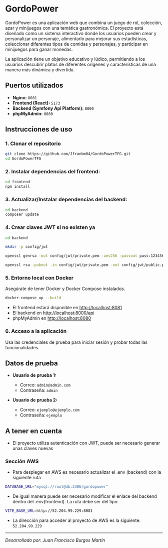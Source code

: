 # GordoPower

GordoPower es una aplicación web que combina un juego de rol, colección, azar y minijuegos con una temática gastronómica. El proyecto está diseñado como un sistema interactivo donde los usuarios pueden crear y personalizar un personaje, alimentarlo para mejorar sus estadísticas, coleccionar diferentes tipos de comidas y personajes, y participar en minijuegos para ganar monedas.

La aplicación tiene un objetivo educativo y lúdico, permitiendo a los usuarios descubrir platos de diferentes orígenes y características de una manera más dinámica y divertida.

## Puertos utilizados

- **Nginx:** `8081`
- **Frontend (React):** `5173`
- **Backend (Symfony Api Platform):** `8000`
- **phpMyAdmin:** `8080`

## Instrucciones de uso

### 1. Clonar el repositorio

```bash
git clone https://github.com/Jfranbm04/GordoPowerTFG.git
cd GordoPowerTFG
```

### 2. Instalar dependencias del frontend:

```bash
cd frontend
npm install
```

### 3. Actualizar/Instalar dependencias del backend:

```bash
cd backend
composer update
```

### 4. Crear claves JWT si no existen ya

```bash
cd backend

mkdir -p config/jwt

openssl genrsa -out config/jwt/private.pem -aes256 -passout pass:123456 4096

openssl rsa -pubout -in config/jwt/private.pem -out config/jwt/public.pem -passin pass:123456
```

### 5. Entorno local con Docker

Asegúrate de tener Docker y Docker Compose instalados.

```bash
docker-compose up --build
```

- El frontend estará disponible en [http://localhost:8081](http://localhost:8081)
- El backend en [http://localhost:8000/api](http://localhost:8000/api)
- phpMyAdmin en [http://localhost:8080](http://localhost:8080)

### 6. Acceso a la aplicación

Usa las credenciales de prueba para iniciar sesión y probar todas las funcionalidades.

## Datos de prueba

- **Usuario de prueba 1:**

  - Correo: `admin@admin.com`
  - Contraseña: `admin`

- **Usuario de prueba 2:**
  - Correo: `ejemplo@ejemplo.com`
  - Contraseña: `ejemplo`

## A tener en cuenta

- El proyecto utiliza autenticación con JWT, puede ser necesario generar unas claves nuevas

### Sección AWS

- Para desplegar en AWS es necesario actualizar el .env (backend) con la siguiente ruta

```bash
DATABASE_URL="mysql://root@db:3306/gordopower"
```

- De igual manera puede ser necesario modificar el enlace del backend dentro del .env(frontend). La ruta debe ser del tipo:

```bash
VITE_BASE_URL=http://52.204.99.229:8081
```

- La dirección para acceder al proyecto de AWS es la siguiente: `52.204.99.229`

---

_Desarrollado por: Juan Francisco Burgos Martín_

